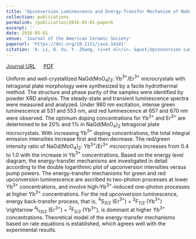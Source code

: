 ```yaml
---
title: 'Upconversion Luminescence and Energy-Transfer Mechanism of NaGd(MoO$_4$)$_2$: Yb$^{3+}$/Er$^{3+}$ Microcrystals'
collection: publications
permalink: /publication/2016-05-01-paper6
excerpt: ''
date: 2016-05-01
venue: 'Journal of the American Ceramic Society'
paperurl: 'https://doi.org/10.1111/jace.14141'
citation: 'A. Li, D. Xu, Y. Zhang, <i>et al</i>. &quot;Upconversion Luminescence and Energy-Transfer Mechanism of NaGd(MoO$_4$)$_2$: Yb$^{3+}$/Er$^{3+}$ Microcrystals&quot; <i>Journal of the American Ceramic Society</i>, 2016, 99(5): 1657-1663.'
---
```

[Journal URL](https://doi.org/10.1111/jace.14141) &emsp; [PDF]()

Uniform and well-crystallized NaGd(MoO$_4$)$_2$: Yb$^{3+}$/Er$^{3+}$ microcrystals with tetragonal plate morphology were synthesized by a facile hydrothermal method. The structure and phase purity of the samples were identified by powder XRD analysis. The steady-state and transient luminescence spectra were measured and analyzed. Under 980 nm excitation, intense green luminescence at 531 and 553 nm, and red luminescence at 657 and 670 nm were observed. The optimum doping concentrations for Yb$^{3+}$ and Er$^{3+}$ are determined to be 20\% and 1\% in NaGd(MoO$_4$)$_2$ tetragonal plate microcrystals. With increasing Yb$^{3+}$ doping concentrations, the total integral emission intensities increase first and then decrease. The red/green intensity ratio of NaGd(MoO$_4$)$_2$: Yb$^{3+}$/Er$^{3+}$ microcrystals increases from 0.4 to 1.0 with the increase in Yb$^{3+}$ concentrations. Based on the energy level diagram, the energy-transfer mechanisms are investigated in detail according to the double logarithmic plot of upconversion intensities versus pump powers. The energy-transfer mechanisms for green and red upconversion luminescence are ascribed to two-photon processes at lower Yb$^{3+}$ concentrations, and involve high-Yb$^{3+}$-induced one-photon processes at higher Yb$^{3+}$ concentrations. For the red upconversion luminescence, energy back-transfer process, that is, $^4$S$_{3/2}$ (Er$^{3+}$) + $^2$F$_{7/2}$ (Yb$^{3+}$) \rightarrow $^4$I$_{13/2}$ (Er$^{3+}$) + $^2$F$_{5/2}$ (Yb$^{3+}$), is dominant at higher Yb$^{3+}$ concentrations. Theoretical model of the energy-transfer mechanisms based on rate equations is established, which agrees well with the experimental results.